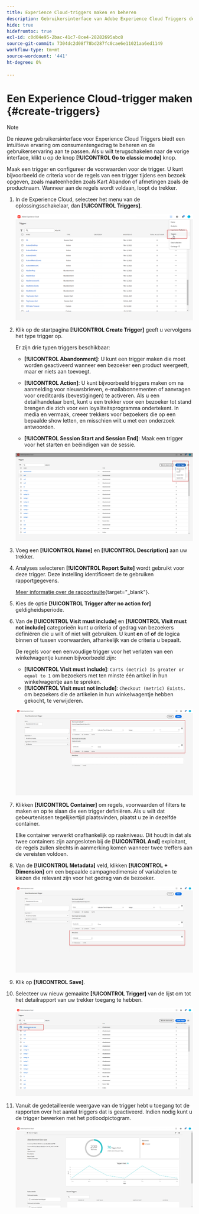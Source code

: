 ```yaml
---
title: Experience Cloud-triggers maken en beheren
description: Gebruikersinterface van Adobe Experience Cloud Triggers detecteren
hide: true
hidefromtoc: true
exl-id: c0d04e95-2bac-41c7-8ce4-28282695abc8
source-git-commit: 7304dc2d08f78bd287fc0cae6e11021aa6ed1149
workflow-type: tm+mt
source-wordcount: '441'
ht-degree: 0%

---
```


# Een Experience Cloud-trigger maken {#create-triggers}

>[!NOTE]
>
> De nieuwe gebruikersinterface voor Experience Cloud Triggers biedt een intuïtieve ervaring om consumentengedrag te beheren en de gebruikerservaring aan te passen. Als u wilt terugschakelen naar de vorige interface, klikt u op de knop **[!UICONTROL Go to classic mode]** knop.

Maak een trigger en configureer de voorwaarden voor de trigger. U kunt bijvoorbeeld de criteria voor de regels van een trigger tijdens een bezoek opgeven, zoals maateenheden zoals Kart Abandon of afmetingen zoals de productnaam. Wanneer aan de regels wordt voldaan, loopt de trekker.

1. In de Experience Cloud, selecteer het menu van de oplossingsschakelaar, dan **[!UICONTROL Triggers]**.

   ![](assets/triggers_7.png)

1. Klik op de startpagina **[!UICONTROL Create Trigger]** geeft u vervolgens het type trigger op.

   Er zijn drie typen triggers beschikbaar:

   * **[!UICONTROL Abandonment]**: U kunt een trigger maken die moet worden geactiveerd wanneer een bezoeker een product weergeeft, maar er niets aan toevoegt.

   * **[!UICONTROL Action]**: U kunt bijvoorbeeld triggers maken om na aanmelding voor nieuwsbrieven, e-mailabonnementen of aanvragen voor creditcards (bevestigingen) te activeren. Als u een detailhandelaar bent, kunt u een trekker voor een bezoeker tot stand brengen die zich voor een loyaliteitsprogramma ondertekent. In media en vermaak, creeer trekkers voor bezoekers die op een bepaalde show letten, en misschien wilt u met een onderzoek antwoorden.

   * **[!UICONTROL Session Start and Session End]**: Maak een trigger voor het starten en beëindigen van de sessie.

   ![](assets/triggers_1.png)

1. Voeg een **[!UICONTROL Name]** en **[!UICONTROL Description]** aan uw trekker.

1. Analyses selecteren **[!UICONTROL Report Suite]** wordt gebruikt voor deze trigger. Deze instelling identificeert de te gebruiken rapportgegevens.

   [Meer informatie over de rapportsuite](https://experienceleague.adobe.com/docs/analytics/admin/admin-tools/manage-report-suites/c-new-report-suite/t-create-a-report-suite.html){target="_blank"}.

1. Kies de optie **[!UICONTROL Trigger after no action for]** geldigheidsperiode.

1. Van de **[!UICONTROL Visit must include]** en **[!UICONTROL Visit must not include]** categorieën kunt u criteria of gedrag van bezoekers definiëren die u wilt of niet wilt gebruiken. U kunt **en** of **of** de logica binnen of tussen voorwaarden, afhankelijk van de criteria u bepaalt.

   De regels voor een eenvoudige trigger voor het verlaten van een winkelwagentje kunnen bijvoorbeeld zijn:

   * **[!UICONTROL Visit must include]**: `Carts (metric) Is greater or equal to 1` om bezoekers met ten minste één artikel in hun winkelwagentje aan te spreken.
   * **[!UICONTROL Visit must not include]**: `Checkout (metric) Exists.` om bezoekers die de artikelen in hun winkelwagentje hebben gekocht, te verwijderen.

   ![](assets/triggers_2.png)

1. Klikken **[!UICONTROL Container]** om regels, voorwaarden of filters te maken en op te slaan die een trigger definiëren. Als u wilt dat gebeurtenissen tegelijkertijd plaatsvinden, plaatst u ze in dezelfde container.

   Elke container verwerkt onafhankelijk op raakniveau. Dit houdt in dat als twee containers zijn aangesloten bij de **[!UICONTROL And]** exploitant, de regels zullen slechts in aanmerking komen wanneer twee treffers aan de vereisten voldoen.

1. Van de **[!UICONTROL Metadata]** veld, klikken **[!UICONTROL + Dimension]** om een bepaalde campagnedimensie of variabelen te kiezen die relevant zijn voor het gedrag van de bezoeker.

   ![](assets/triggers_3.png)

1. Klik op **[!UICONTROL Save]**.

1. Selecteer uw nieuw gemaakte **[!UICONTROL Trigger]** van de lijst om tot het detailrapport van uw trekker toegang te hebben.

   ![](assets/triggers_4.png)

1. Vanuit de gedetailleerde weergave van de trigger hebt u toegang tot de rapporten over het aantal triggers dat is geactiveerd. Indien nodig kunt u de trigger bewerken met het potloodpictogram.

   ![](assets/triggers_5.png)

